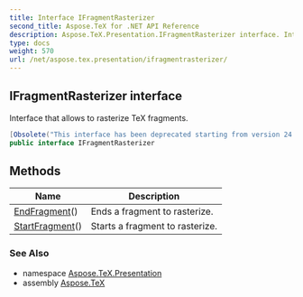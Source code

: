 ```yaml
---
title: Interface IFragmentRasterizer
second_title: Aspose.TeX for .NET API Reference
description: Aspose.TeX.Presentation.IFragmentRasterizer interface. Interface that allows to rasterize TeX fragments
type: docs
weight: 570
url: /net/aspose.tex.presentation/ifragmentrasterizer/
---
```

## IFragmentRasterizer interface

Interface that allows to rasterize TeX fragments.

```csharp
[Obsolete("This interface has been deprecated starting from version 24.7 and will be hidden in version 24.10.")]
public interface IFragmentRasterizer
```

## Methods

| Name | Description |
| --- | --- |
| [EndFragment](../../aspose.tex.presentation/ifragmentrasterizer/endfragment/)() | Ends a fragment to rasterize. |
| [StartFragment](../../aspose.tex.presentation/ifragmentrasterizer/startfragment/)() | Starts a fragment to rasterize. |

### See Also

* namespace [Aspose.TeX.Presentation](../../aspose.tex.presentation/)
* assembly [Aspose.TeX](../../)


